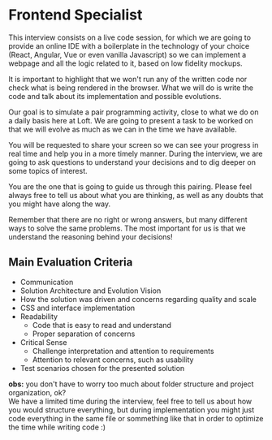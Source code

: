 # Frontend Specialist

This interview consists on a live code session, for which we are going to provide an online IDE with a boilerplate in the technology of your choice (React, Angular, Vue or even vanilla Javascript) so we can implement a webpage and all the logic related to it, based on low fidelity mockups.

It is important to highlight that we won't run any of the written code nor check what is being rendered in the browser.
What we will do is write the code and talk about its implementation and possible evolutions.

Our goal is to simulate a pair programming activity, close to what we do on a daily basis here at Loft.
We are going to present a task to be worked on that we will evolve as much as we can in the time we have available.

You will be requested to share your screen so we can see your progress in real time and help you in a more timely manner.
During the interview, we are going to ask questions to understand your decisions and to dig deeper on some topics of interest.

You are the one that is going to guide us through this pairing. Please feel always free to tell us about what you are thinking, as well as any doubts that you might have along the way.

Remember that there are no right or wrong answers, but many different ways to solve the same problems.
The most important for us is that we understand the reasoning behind your decisions!

## Main Evaluation Criteria
* Communication
* Solution Architecture and Evolution Vision
* How the solution was driven and concerns regarding quality and scale
* CSS and interface implementation
* Readability
  * Code that is easy to read and understand
  * Proper separation of concerns
* Critical Sense
  * Challenge interpretation and attention to requirements
  * Attention to relevant concerns, such as usability
* Test scenarios chosen for the presented solution

**obs:** you don't have to worry too much about folder structure and project organization, ok?  
We have a limited time during the interview, feel free to tell us about how you would structure everything, but during implementation you might just code everything in the same file or sommething like that in order to optimize the time while writing code :)
